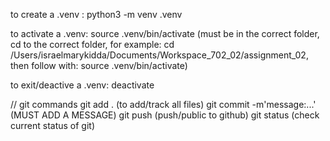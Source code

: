 to create a .venv :
python3 -m venv .venv

to activate a .venv:
source .venv/bin/activate (must be in the correct folder, cd to the correct folder, for example: cd /Users/israelmarykidda/Documents/Workspace_702_02/assignment_02, then follow with: source .venv/bin/activate)

to exit/deactive a .venv:
deactivate

// git commands
git add . (to add/track all files)
git commit -m'message:...' (MUST ADD A MESSAGE)
git push (push/public to github)
git status (check current status of git)